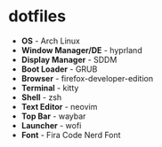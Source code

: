 # dotfiles

- **OS**                - Arch Linux
- **Window Manager/DE** - hyprland
- **Display Manager**   - SDDM
- **Boot Loader**       - GRUB
- **Browser**           - firefox-developer-edition
- **Terminal**          - kitty
- **Shell**             - zsh
- **Text Editor**       - neovim
- **Top Bar**           - waybar
- **Launcher**          - wofi
- **Font**              - Fira Code Nerd Font
